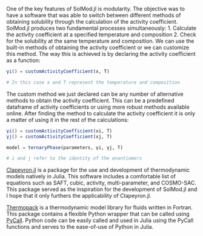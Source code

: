 One of the key features of SolMod.jl is modularity. The objective was to have a software that was able to switch between different methods of obtaining solubility through the calculation of the activity coefficient. SolMod.jl produces two fundamental processes simultaneously: 1. Calculate the activity coefficient at a specified temperature and composition 2. Check for the solubility at the same temperature and composition. We can use the built-in methods of obtaining the activity coefficient or we can customize this method. The way this is achieved is by declaring the activity coefficient as a function:

```julia
γi() = customActivityCoefficient(x, T)

# In this case x and T represent the temperature and composition
```

The custom method we just declared can be any number of alternative methods to obtain the activity coefficient. This can be a predefined dataframe of activity coefficients or using more robust methods available online. After finding the method to calculate the activity coefficient it is only a matter of using it in the rest of the calculations:

```julia
γi() = customActivityCoefficient(xi, T)
γj() = customActivityCoefficient(xj, T)

model = ternaryPhase(parameters, γi, γj, T)

# i and j refer to the identity of the enantiomers
```
[Clapeyron.jl](https://github.com/ypaul21/Clapeyron.jl) is a package for the use and development of thermodynamic models natively in Julia. This software includes a comfortable list of equations such as SAFT, cubic, activity, multi-parameter, and COSMO-SAC. This package served as the inspiration for the development of SolMod.jl and I hope that it only furthers the applicability of Clapeyron.jl.

[Thermopack](https://github.com/SINTEF/thermopack) is a thermodynamic model library for fluids written in Fortran. This package contains a flexible Python wrapper that can be called using [PyCall](https://github.com/JuliaPy/PyCall.jl). Python code can be easily called and used in Julia using the PyCall functions and serves to the ease-of-use of Python in Julia.